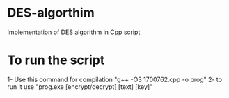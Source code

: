 # DES-algorthim
Implementation of DES algorithm in Cpp script 

# To run the script 
1- Use this command for compilation  "g++ -O3 1700762.cpp -o prog"
2- to run it use "prog.exe [encrypt/decrypt] [text] [key]"
